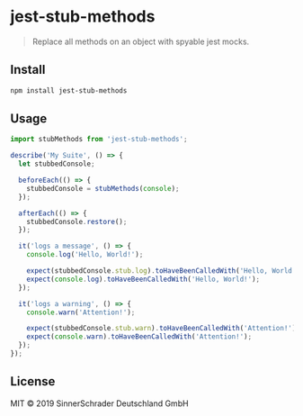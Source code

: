 # jest-stub-methods

> Replace all methods on an object with spyable jest mocks.

## Install

```sh
npm install jest-stub-methods
```

## Usage

```js
import stubMethods from 'jest-stub-methods';

describe('My Suite', () => {
  let stubbedConsole;

  beforeEach(() => {
    stubbedConsole = stubMethods(console);
  });

  afterEach(() => {
    stubbedConsole.restore();
  });

  it('logs a message', () => {
    console.log('Hello, World!');

    expect(stubbedConsole.stub.log).toHaveBeenCalledWith('Hello, World!');
    expect(console.log).toHaveBeenCalledWith('Hello, World!');
  });

  it('logs a warning', () => {
    console.warn('Attention!');

    expect(stubbedConsole.stub.warn).toHaveBeenCalledWith('Attention!');
    expect(console.warn).toHaveBeenCalledWith('Attention!');
  });
});
```

## License

MIT © 2019 SinnerSchrader Deutschland GmbH
